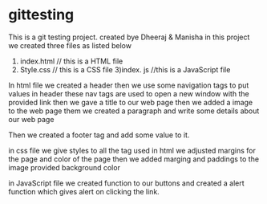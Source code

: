 # gittesting

This is a git testing project. created bye Dheeraj & Manisha
in this project we created three files as listed below
1) index.html     // this is a HTML file
2) Style.css       // this is a CSS file
3)index. js        //this is a JavaScript file

In html file we created a header then we use some navigation tags to put values in header these nav tags are used to open a new window with the provided link
then we gave a title to our web page
then we added a image to the web page
them we created a paragraph and write some details about our web page

Then we created a footer tag and add some value to it.


in css file we give styles to all the tag used in html
we adjusted margins for the page and color of the page
then we added marging and paddings to the image 
provided background color

in JavaScript file we created function to our buttons 
and created a alert function which gives alert on clicking  the link.
